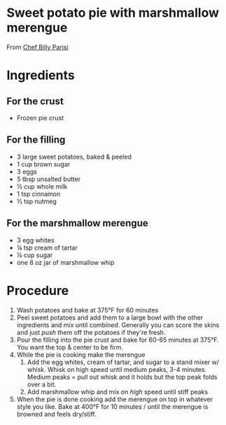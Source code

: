 # Sweet potato pie with marshmallow merengue

From [Chef Billy Parisi](https://www.billyparisi.com/homemade-sweet-potato-pie-recipe-marshmallow-merengue/)

# Ingredients
## For the crust
- Frozen pie crust

## For the filling
- 3 large sweet potatoes, baked & peeled
- 1 cup brown sugar
- 3 eggs
- 5 tbsp unsalted butter
- ½ cup whole milk
- 1 tsp cinnamon
- ½ tsp nutmeg

## For the marshmallow merengue
- 3 egg whites
- ¼ tsp cream of tartar
- ¼ cup sugar
- one 8 oz jar of marshmallow whip

# Procedure
1. Wash potatoes and bake at 375°F for 60 minutes
2. Peel sweet potatoes and add them to a large bowl with the other ingredients and mix until combined. Generally you can score the skins and just _push_ them off the potatoes if they're fresh.
3. Pour the filling into the pie crust and bake for 60-65 minutes at 375°F. You want the top & center to be firm.
4. While the pie is cooking make the merengue
    1. Add the egg whites, cream of tartar, and sugar to a stand mixer w/ whisk. Whisk on high speed until medium peaks, 3-4 minutes. Medium peaks = pull out whisk and it holds but the top peak folds over a bit.
    2. Add marshmallow whip and mix on _high_ speed until stiff peaks
5. When the pie is done cooking add the merengue on top in whatever style you like. Bake at 400°F for 10 minutes / until the merengue is browned and feels dry/stiff.
